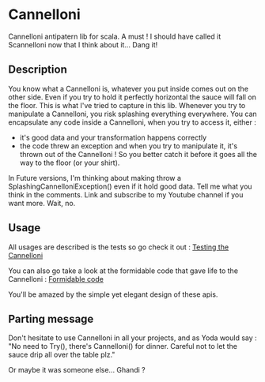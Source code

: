 # Cannelloni
Cannelloni antipatern lib for scala. A must !
I should have called it Scannelloni now that I think about it... Dang it! 

## Description

You know what a Cannelloni is, whatever you put inside comes out on the other side. Even if you try to hold it perfectly horizontal the sauce will fall on the floor.
This is what I've tried to capture in this lib. Whenever you try to manipulate a Cannelloni, you risk splashing everything everywhere.
You can encapsulate any code inside a Cannelloni, when you try to access it, either :
- it's good data and your transformation happens correctly
- the code threw an exception and when you try to manipulate it, it's thrown out of the Cannelloni ! So you better catch it before it goes all the way to the floor (or your shirt).

In Future versions, I'm thinking about making throw a SplashingCannelloniException() even if it hold good data. Tell me what you think in the comments. Link and subscribe to my Youtube channel if you want more. Wait, no.

## Usage

All usages are described is the tests so go check it out : [Testing the Cannelloni](src/test/scala/fr/strude/CannelloniTest.scala)

You can also go take a look at the formidable code that gave life to the Cannelloni : [Formidable code](src/main/scala/fr/strude/Cannelloni.scala)

You'll be amazed by the simple yet elegant design of these apis.

## Parting message

Don't hesitate to use Cannelloni in all your projects, and as Yoda would say : 
"No need to Try(), there's Cannelloni() for dinner. Careful not to let the sauce drip all over the table plz."

Or maybe it was someone else... Ghandi ?
